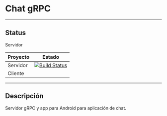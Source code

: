 # Chat gRPC

---

## Status

Servidor

| Proyecto | Estado                                                                                                                                                                                                   |
|----------|----------------------------------------------------------------------------------------------------------------------------------------------------------------------------------------------------------|
| Servidor | [![Build Status](https://dev.azure.com/alan5142/chat_grpc/_apis/build/status/Alan5142.chat_grpc?branchName=main)](https://dev.azure.com/alan5142/chat_grpc/_build/latest?definitionId=6&branchName=main) |
| Cliente  |                                                                                                                                                                                                          |

---

## Descripción
Servidor gRPC y app para Android para aplicación de chat.
